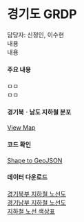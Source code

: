 # 경기도 GRDP

담당자: 신정인, 이수현<br>
내용<br>
내용<br>

#### 주요 내용

ㅁㅁ <br>
ㅁㅁ

#### 경기북ㆍ남도 지하철 분포
[View Map](https://jinuew.github.io/sicm2002-6/assets/subwaymap.html) 

#### 코드 확인
[Shape to GeoJSON](https://github.com/jinuew/sicm2002-6/blob/main/assets/Code/Shape_to_GeoJSON.ipynb)


#### 데이터 다운로드
[경기북부 지하철 노선도](https://github.com/jinuew/sicm2002-6/raw/main/assets/Data/north_subway.geojson)<br>
[경기남부 지하철 노선도](https://github.com/jinuew/sicm2002-6/raw/main/assets/Data/south_subway.geojson)<br>
[지하철 노선 색상표](https://github.com/jinuew/sicm2002-6/raw/main/assets/Data/subway_color.csv)

